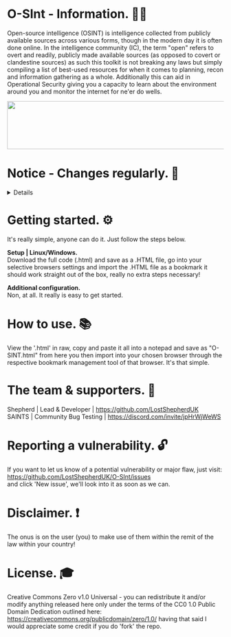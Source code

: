 # O-SInt - Information. 🕵️‍♂️<br>
Open-source intelligence (OSINT) is intelligence collected from publicly available sources across various forms, though in the modern day it is often done online. In the intelligence community (IC), the term "open" refers to overt and readily, publicly made available sources (as opposed to covert or clandestine sources) as such this toolkit is not breaking any laws but simply compiling a list of best-used resources for when it comes to planning, recon and information gathering as a whole.  Additionally this can aid in  Operational Security giving you a capacity to learn about the environment around you and monitor the internet for ne'er do wells.

<body>
<!-- Divider -->
  <p align="center">
  <img src="https://github.com/LostShepherdUK/LostShepherdUK/blob/main/Gallery/neon-line-purple.png" width="850" height="112" /></p>
</body>

# Notice - Changes regularly. 📰<br>
<details>
Non to mention.
</details>


# Getting started. ⚙<br>
It's really simple, anyone can do it. Just follow the steps below.


**Setup | Linux/Windows.** <br>
Download the full code (.html) and save as a .HTML file, go into your selective browsers settings and import the .HTML file as a bookmark it should work straight out of the box, really no extra steps necessary!


**Additional configuration.** <br>
Non, at all. It really is easy to get started.


# How to use. 📚<br>
View the '.html' in raw, copy and paste it all into a notepad and save as "O-SINT.html" from here you then import into your chosen browser through the respective bookmark management tool of that browser. It's that simple.


# The team & supporters. 👥<br>
Shepherd | Lead & Developer                            | https://github.com/LostShepherdUK<br>
SAINTS | Community Bug Testing                         | https://discord.com/invite/jpHrWjWeWS<br>


# Reporting a vulnerability. 🔓<br>
If you want to let us know of a potential vulnerability or major flaw, just visit: <br>
https://github.com/LostShepherdUK/O-SInt/issues <br>
and click 'New issue', we'll look into it as soon as we can.


# Disclaimer. ❗<br>
The onus is on the user (you) to make use of them within the remit of the law within your country!


# License. 🎓<br>
Creative Commons Zero v1.0 Universal - you can redistribute it and/or modify anything released here only under the terms of the CC0 1.0 Public Domain Dedication outlined here: https://creativecommons.org/publicdomain/zero/1.0/ having that said I would appreciate some credit if you do 'fork' the repo.
